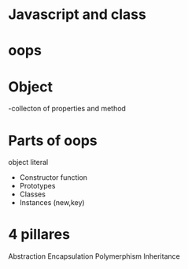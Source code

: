 # Javascript and class

# oops

# Object
-collecton of properties and method

# Parts of oops
object literal

- Constructor function
- Prototypes
- Classes 
- Instances (new,key)

# 4 pillares
Abstraction
Encapsulation
Polymerphism
Inheritance
